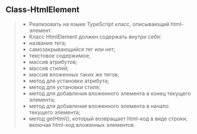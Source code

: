 ## Class-HtmlElement
>- Реализовать на языке TypeScript класс, описывающий html-элемент.
>- Класс HtmlElement должен содержать внутри себя:
>- название тега;
>- самозакрывающийся тег или нет;
>- текстовое содержимое;
>- массив атрибутов;
>- массив стилей;
>- массив вложенных таких же тегов;
>- метод для установки атрибута;
>- метод для установки стиля;
>- метод для добавления вложенного элемента в конец текущего элемента;
>- метод для добавления вложенного элемента в начало текущего элемента;
>- метод getHtml(), который возвращает html-код в виде строки, включая 
html-код вложенных элементов.
